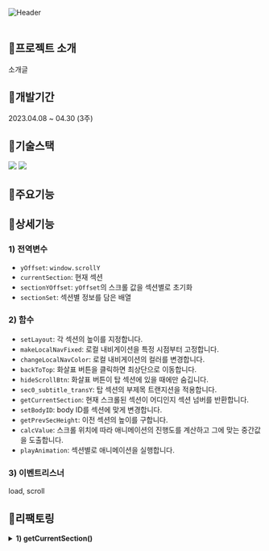 ![Header](https://capsule-render.vercel.app/api?type=rect&color=341e11&text=Guinness&desc=바닐라%20자바스크립트로%20구현한%20기네스%20맥주%20소개%20앱&section=header&height=250&fontColor=ffffff&fontSize=60&fontAlignY=45&descAlignY=67&descSize=30)
<br><br>

## 📍프로젝트 소개
소개글

## 📍개발기간
2023.04.08 ~ 04.30 (3주)

## 📍기술스택
<div>
	<img src="https://img.shields.io/badge/JavaScript-F7DF1E?style=for-the-badge&logo=javascript&logoColor=black">
	<img src="https://img.shields.io/badge/CSS-1572B6?style=for-the-badge&logo=css3&logoColor=white">
</div>

## 📍주요기능

## 📍상세기능
### 1) 전역변수
- `yOffset`: `window.scrollY`
- `currentSection`: 현재 섹션
- `sectionYOffset`: `yOffset`의 스크롤 값을 섹션별로 초기화
- `sectionSet`: 섹션별 정보를 담은 배열

### 2) 함수
- `setLayout`: 각 섹션의 높이를 지정합니다.
- `makeLocalNavFixed`: 로컬 내비게이션을 특정 시점부터 고정합니다.
- `changeLocalNavColor`: 로컬 내비게이션의 컬러를 변경합니다.
- `backToTop`: 화살표 버튼을 클릭하면 최상단으로 이동합니다.
- `hideScrollBtn`: 화살표 버튼이 탑 섹션에 있을 때에만 숨깁니다.
- `sec0_subtitle_transY`: 탑 섹션의 부제목 트랜지션을 적용합니다.
- `getCurrentSection`: 현재 스크롤된 섹션이 어디인지 섹션 넘버를 반환합니다.
- `setBodyID`: body ID를 섹션에 맞게 변경합니다.
- `getPrevSecHeight`: 이전 섹션의 높이를 구합니다.
- `calcValue`: 스크롤 위치에 따라 애니메이션의 진행도를 계산하고 그에 맞는 중간값을 도출합니다.
- `playAnimation`: 섹션별로 애니메이션을 실행합니다.

### 3) 이벤트리스너
load, scroll

## 📍리팩토링
<details>
	<p><summary><strong>1) getCurrentSection()</strong></summary></p>

<p>1-1) BEFORE</p>
	
  ```javascript
  const getCurrentSectionOriginal = function() {
      let segment = [
          sectionSet[0].height,
          sectionSet[0].height + sectionSet[1].height,
          sectionSet[0].height + sectionSet[1].height + sectionSet[2].height,
          sectionSet[0].height + sectionSet[1].height + sectionSet[2].height + sectionSet[3].height,
          sectionSet[0].height + sectionSet[1].height + sectionSet[2].height + sectionSet[3].height + sectionSet[4].height
      ];

      let section = 0;

      if (yOffset <= segment[0]) {
          section = 0;
      } else if ((yOffset > segment[0]) && (yOffset <= segment[1])) {
          section = 1;
      } else if ((yOffset > segment[1]) && (yOffset <= segment[2])) {
          section = 2;
      } else if ((yOffset > segment[2]) && (yOffset <= segment[3])) {
          section = 3;
      } else if ((yOffset > segment[3]) && (yOffset <= segment[4])) {
          section = 4;
      } else {
          console.error("[ERROR] getCurrentSection()");
      }
      return section;
  };
```

<p>1-2) AFTER</p>

  ```javascript
  const getCurrentSection = function() {
    const segment = [];
    let accumulatedHeight = 0;

    // 각 섹션의 높이를 누적하여 segment 배열에 추가
    for (let i = 0; i < sectionSet.length; i++) {
      accumulatedHeight += sectionSet[i].height;
      segment.push(accumulatedHeight);
    }

    // 현재 yOffset이 어느 섹션에 해당하는지 판별
    for (let i = 0; i < segment.length; i++) {
      if (yOffset <= segment[i]) {
        return i;
      }
    }

    // 발생할 일이 없지만~
    console.error("[ERROR] getCurrentSection()");
    return -1; // 유효하지 않은 값 반환
  }
```
</details>
